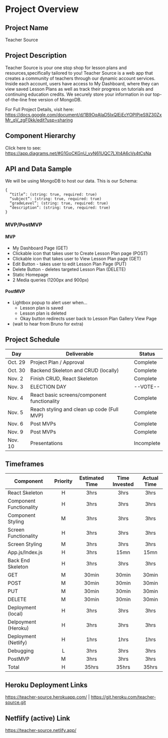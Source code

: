 # Project Overview

## Project Name

Teacher Source

## Project Description

Teacher Source is your one stop shop for lesson plans and resources,specifically tailored to you! Teacher Source is a web app that creates a community of teachers through our dynamic account services. Inside each account, users have access to My Dashboard, where they can view saved Lesson Plans as well as track their progress on tutorials and continuing education credits. We securely store your information in our top-of-the-line free version of MongoDB.

For Full Project Details, visit here: https://docs.google.com/document/d/1B9OqAIaD5IxQlEjEcYOPIPjeS9Z30ZxMr_qV_zgF0kk/edit?usp=sharing

## Component Hierarchy

Click here to see: https://app.diagrams.net/#G1GoCKGnU_vyN61UQC7LXt4A6cVs4tCsNa

## API and Data Sample

We will be using MongoDB to host our data.
This is our Schema:

```
{
  “title”: (string: true, required: true)
  “subject”: (string: true, required: true)
  “gradeLevel”: (string: true, required: true)
  “description”: (string: true, required: true)
}
```

### MVP/PostMVP

#### MVP

- My Dashboard Page (GET)
- Clickable icon that takes user to Create Lesson Plan page (POST)
- Clickable icon that takes user to View Lesson Plan page (GET)
- Edit Button - takes user to edit Lesson Plan Page (PUT)
- Delete Button - deletes targeted Lesson Plan (DELETE)
- Static Homepage
- 2 Media queries (1200px and 900px)

#### PostMVP

- Lightbox popup to alert user when…
  - Lesson plan is saved
  - Lesson plan is deleted
  - Okay button redirects user back to Lesson Plan Gallery View Page
- (wait to hear from Bruno for extra)

## Project Schedule

| Day     | Deliverable                                 | Status     |
| ------- | ------------------------------------------- | ---------- |
| Oct. 29 | Project Plan / Approval                     | Complete   |
| Oct. 30 | Backend Skeleton and CRUD (locally)         | Complete   |
| Nov. 2  | Finish CRUD, React Skeleton                 | Complete   |
| Nov. 3  | ELECTION DAY                                | --VOTE--   |
| Nov. 4  | React basic screens/component functionality | Complete   |
| Nov. 5  | Reach styling and clean up code (Full MVP)  | Complete   |
| Nov. 6  | Post MVPs                                   | Complete   |
| Nov. 9  | Post MVPs                                   | Complete   |
| Nov. 10 | Presentations                               | Incomplete |

## Timeframes

| Component               | Priority | Estimated Time | Time Invested | Actual Time |
| ----------------------- | :------: | :------------: | :-----------: | :---------: |
| React Skeleton          |    H     |      3hrs      |     3hrs      |    3hrs     |
| Component Functionality |    H     |      3hrs      |     3hrs      |    3hrs     |
| Component Styling       |    M     |      3hrs      |     3hrs      |    3hrs     |
| Screen Functionality    |    H     |      3hrs      |     3hrs      |    3hrs     |
| Screen Styling          |    M     |      3hrs      |     3hrs      |    3hrs     |
| App.js/Index.js         |    H     |      3hrs      |     15mn      |    15mn     |
| Back End Skeleton       |    H     |      3hrs      |     3hrs      |    3hrs     |
| GET                     |    M     |     30min      |     30min     |    30min    |
| POST                    |    M     |     30min      |     30min     |    30min    |
| PUT                     |    M     |     30min      |     30min     |    30min    |
| DELETE                  |    M     |     30min      |     30min     |    30min    |
| Deployment (local)      |    H     |      3hrs      |     3hrs      |    3hrs     |
| Delpoyment (Heroku)     |    H     |      3hrs      |     3hrs      |    3hrs     |
| Deployment (Netlify)    |    H     |      1hrs      |     1hrs      |    1hrs     |
| Debugging               |    L     |      3hrs      |     3hrs      |    3hrs     |
| PostMVP                 |    M     |      3hrs      |     3hrs      |    3hrs     |
| Total                   |    H     |     35hrs      |     35hrs     |    35hrs    |

## Heroku Deployment Links

https://teacher-source.herokuapp.com/ | https://git.heroku.com/teacher-source.git

## Netflify (active) Link

https://teacher-source.netlify.app/
